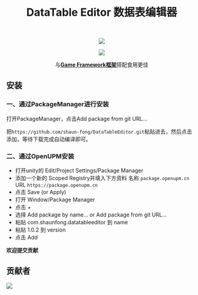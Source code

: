 <p align="center">
<h1 align="center"><b>DataTable Editor 数据表编辑器</b></h1>
<br>
<p align="center">
<img src="https://z3.ax1x.com/2021/07/17/W18IxO.png">
</p>

<p align="center">
<img src="https://z3.ax1x.com/2021/07/17/W18TMD.png">
</p>

<p align="center">
与<a href="https://gameframework.cn/"><strong>Game Framework框架</strong></a>搭配食用更佳
</p>

## 安装

### 一、通过PackageManager进行安装

打开PackageManager，点击Add package from git URL...

把`https://github.com/shaun-fong/DataTableEditor.git`粘贴进去，然后点击添加，等待下载完成自动编译即可。
 
 
### 二、通过OpenUPM安装

- 打开unity的 Edit/Project Settings/Package Manager
- 添加一个新的 Scoped Registry并填入下方资料
名称 `package.openupm.cn`
URL `https://package.openupm.cn`
- 点击 Save (or Apply)
- 打开 Window/Package Manager
- 点击 +
- 选择 Add package by name... or Add package from git URL...
- 粘贴 com.shaunfong.datatableeditor 到 name
- 粘贴 1.0.2 到 version
- 点击 Add
 
 
 
**欢迎提交贡献**
 
 
 
## 贡献者

<a href = "https://github.com/shaun-fong/DataTableEditor/graphs/contributors">
<img src = "https://contrib.rocks/image?repo=shaun-fong/DataTableEditor"/>
</a>
